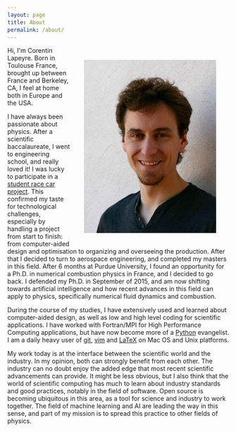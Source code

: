 ```yaml
---
layout: page
title: About
permalink: /about/
---
```


<img src="/data/portrait.jpg" width="300" align="right" style="border:30px solid transparent">

Hi, I'm Corentin Lapeyre. Born in Toulouse France, brought up between
France and Berkeley, CA, I feel at home both in Europe and the USA.

I have always been passionate about physics. After a scientific
baccalaureate, I went to engineering school, and really loved it! I was
lucky to participate in a [student race car
project](http://www.epsa-team.com/les-vehicules/symbioz). This confirmed
my taste for technological challenges, especially by handling a project
from start to finish: from computer-aided design and optimisation to
organizing and overseeing the production. After that I decided to turn to
aerospace engineering, and completed my masters in this field. After
6 months at Purdue University, I found an opportunity for a Ph.D. in
numerical combustion physics in France, and I decided to go back.
I defended my Ph.D. in September of 2015, and am now shifting towards
artificial intelligence and how recent advances in this field can apply to
physics, specifically numerical fluid dynamics and combustion.

During the course of my studies, I have extensively used and learned about
computer-aided design, as well as low and high level coding for scientific
applications.  I have worked with Fortran/MPI for High Performance
Computing applications, but have now become more of
a [Python](https://www.python.org/) evangelist. I am a daily heavy user of
[git](https://git-scm.com/), [vim](http://www.vim.org/) and
[LaTeX](https://tug.org/mactex/) on Mac OS and Unix platforms.

My work today is at the interface between the scientific world and the
industry. In my opinion, both can strongly benefit from each other. The
industry can no doubt enjoy the added edge that most recent scientific
advancements can provide. It might be less obvious, but I also think that
the world of scientific computing has much to learn about industry
standards and good practices, notably in the field of software. Open
source is becoming ubiquitous in this area, as a tool for science and
industry to work together. The field of machine learning and AI are
leading the way in this sense, and part of my mission is to spread this
practice to other fields of physics.
